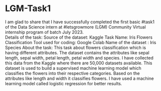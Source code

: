 # LGM-Task1
I am glad to share that I have successfully completed the first basic #task1 of the Data Science intern at #letsgrowmore (LGM) Community Virtual internship program of batch July 2023.  
Details of the task: 
Source of the dataset: Kaggle
Task Name: Iris Flowers Classification 
Tool used for coding: Google Colab 
Name of the dataset : Iris Species
About the task: This task about flowers classification which is having different attributes. The dataset contains the attributes like sepal length, sepal width, petal length, petal width and species. I have collected this data from the Kaggle where there are 50,000 datasets available. This dataset is used to build a supervised machine learning model which classifies the flowers into their respective categories. Based on the attributes like length and width it classifies flowers. I have used a machine learning model called logistic regression for better results.

